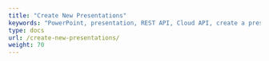 ```yaml
---
title: "Create New Presentations"
keywords: "PowerPoint, presentation, REST API, Cloud API, create a presentation"
type: docs
url: /create-new-presentations/
weight: 70
---
```

